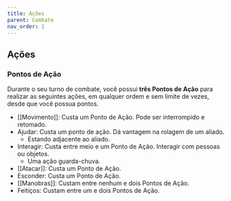 ```yaml
---
title: Ações
parent: Combate
nav_order: 1
---
```

## Ações
### Pontos de Ação
Durante o seu turno de combate, você possui **três Pontos de Ação** para realizar as seguintes ações, em qualquer ordem e sem limite de vezes, desde que você possua pontos.

- [[Movimento]]: Custa um Ponto de Ação. Pode ser interrompido e retomado.
- Ajudar: Custa um ponto de ação. Dá vantagem na rolagem de um aliado.
	- Estando adjacente ao aliado.
- Interagir: Custa entre meio e um Ponto de Ação. Interagir com pessoas ou objetos. 
	- Uma ação guarda-chuva.
- [[Atacar]]: Custa um Ponto de Ação.
- Esconder: Custa um Ponto de Ação. 
- [[Manobras]]: Custam entre nenhum e dois Pontos de Ação.
- Feitiços: Custam entre um e dois Pontos de Ação.



